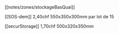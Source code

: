[[notes/zones/stockageBasQuai]]

[[SOS-dem]] 2,40chf 550x350x300mm par lot de 15

[[securStorage]] 1,70chf 500x320x350mm 